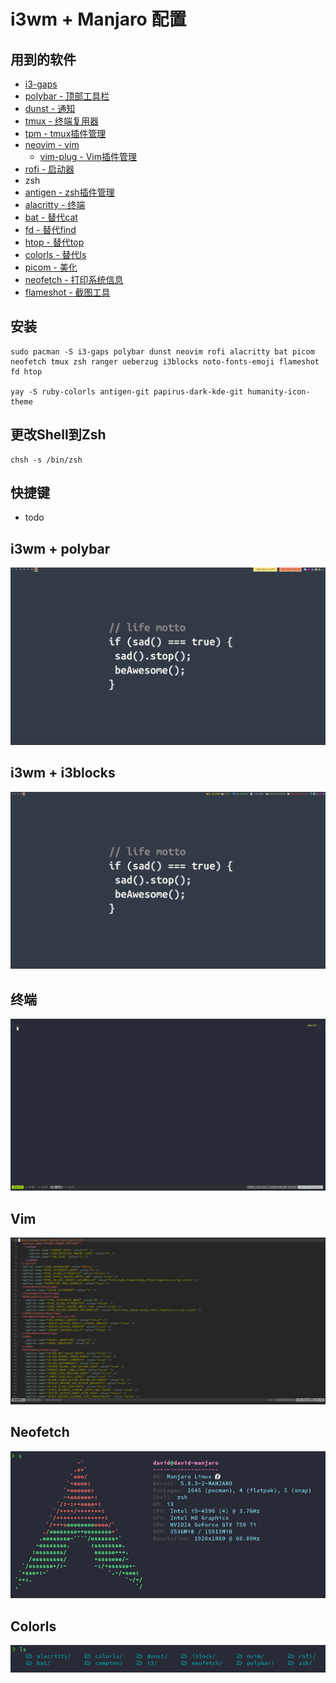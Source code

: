 # i3wm + Manjaro 配置

## 用到的软件
- [i3-gaps](https://github.com/Airblader/i3)
- [polybar - 顶部工具栏](https://github.com/polybar/polybar)
- [dunst - 通知](https://github.com/dunst-project/dunst)
- [tmux - 终端复用器](https://github.com/tmux/tmux)
- [tpm - tmux插件管理](https://github.com/tmux-plugins/tpm)
- [neovim - vim](https://github.com/neovim/neovim)
    - [vim-plug - Vim插件管理](https://github.com/junegunn/vim-plug)
- [rofi - 启动器](https://github.com/davatorium/rofi)
- zsh
- [antigen - zsh插件管理](https://github.com/zsh-users/antigen)
- [alacritty - 终端](https://github.com/alacritty/alacritty)
- [bat - 替代cat](https://github.com/sharkdp/bat)
- [fd - 替代find](https://github.com/sharkdp/fd)
- [htop - 替代top](https://github.com/hishamhm/htop)
- [colorls - 替代ls](https://github.com/athityakumar/colorls)
- [picom - 美化](https://github.com/yshui/picom)
- [neofetch - 打印系统信息](https://github.com/dylanaraps/neofetch)
- [flameshot - 截图工具](https://github.com/flameshot-org/flameshot)

## 安装
```shell
sudo pacman -S i3-gaps polybar dunst neovim rofi alacritty bat picom neofetch tmux zsh ranger ueberzug i3blocks noto-fonts-emoji flameshot fd htop

yay -S ruby-colorls antigen-git papirus-dark-kde-git humanity-icon-theme
```

## 更改Shell到Zsh
```shell
chsh -s /bin/zsh
```

## 快捷键
- todo 

## i3wm + polybar
![](./images/i3wm_polybar.png)

## i3wm + i3blocks
![](./images/i3wm_i3blocks.png)

## 终端
![](./images/terminal.png)

## Vim
![](./images/neovim.png)

## Neofetch
![](./images/neofetch.png)

## Colorls
![](./images/colorls.png)
